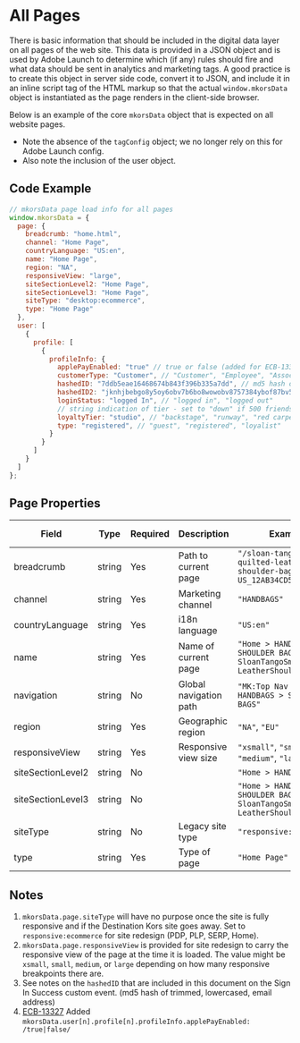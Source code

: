 # All Pages
There is basic information that should be included in the digital data layer on all pages of the web site. This data is provided in a JSON object and is used by Adobe Launch to determine which (if any) rules should fire and what data should be sent in analytics and marketing tags. 
A good practice is to create this object in server side code, convert it to JSON, and include it in an inline script tag of the HTML markup so that the actual `window.mkorsData` object is instantiated as the page renders in the client-side browser.

Below is an example of the core `mkorsData` object that is expected on all website pages.
- Note the absence of the `tagConfig` object; we no longer rely on this for Adobe Launch config.
- Also note the inclusion of the user object.

## Code Example

```javascript
// mkorsData page load info for all pages
window.mkorsData = {
  page: {
    breadcrumb: "home.html",
    channel: "Home Page",
    countryLanguage: "US:en",
    name: "Home Page",
    region: "NA",
    responsiveView: "large",
    siteSectionLevel2: "Home Page",
    siteSectionLevel3: "Home Page",
    siteType: "desktop:ecommerce",
    type: "Home Page"
  },
  user: [
    {
      profile: [
        {
          profileInfo: {
            applePayEnabled: "true" // true or false (added for ECB-13327)
            customerType: "Customer", // "Customer", "Employee", "Associate"
            hashedID: "7ddb5eae16468674b843f396b335a7dd", // md5 hash of email address
            hashedID2: "jknhjbebgo8y5oy6obv7b6bo8wowobv8757384ybof87bv5g4", // sha256 hash of email address
            loginStatus: "logged In", // "logged in", "logged out"
            // string indication of tier - set to "down" if 500 friends service is unavailable
            loyaltyTier: "studio", // "backstage", "runway", "red carpet", "non-loyalty"
            type: "registered", // "guest", "registered", "loyalist"
          }
        }
      ]
    }
  ]
};
```

## Page Properties
|Field|Type|Required|Description|Examples|Pattern|Min Length|Max Length|Min|Max|Multiple Of|
|-----|----|--------|---|--------|-------|----------|----------|---|---|-----------|
|breadcrumb|string|Yes|Path to current page|`"/sloan-tango-small-quilted-leather-shoulder-bag/_/R-US_12AB34CD56EF"`|||||||
|channel|string|Yes|Marketing channel|`"HANDBAGS"`|||||||
|countryLanguage|string|Yes|i18n language|`"US:en"`|||||||
|name|string|Yes|Name of current page|`"Home > HANDBAGS > SHOULDER BAGS > SloanTangoSmallQuilted-LeatherShoulderBag"`|||||||
|navigation|string|No|Global navigation path|`"MK:Top Nav > WOMEN > HANDBAGS > SHOULDER BAGS"`|||||||
|region|string|Yes|Geographic region|`"NA"`, `"EU"`|||||||
|responsiveView|string|Yes|Responsive view size|`"xsmall"`, `"small"`, `"medium"`, `"large"`|||||||
|siteSectionLevel2|string|No||`"Home > HANDBAGS"`|||||||
|siteSectionLevel3|string|No||`"Home > HANDBAGS > SHOULDER BAGS > SloanTangoSmallQuilted-LeatherShoulderBag"`|||||||
|siteType|string|No|Legacy site type|`"responsive:ecommerce"`|||||||
|type|string|Yes|Type of page|`"Home Page"`|||||||


## Notes

1. `mkorsData.page.siteType` will have no purpose once the site is fully responsive and if the Destination Kors site goes away. Set to `responsive:ecommerce` for site redesign (PDP, PLP, SERP, Home).
2. `mkorsData.page.responsiveView` is provided for site redesign to carry the responsive view of the page at the time it is loaded. The value might be `xsmall`, `small`, `medium`, or `large` depending on how many responsive breakpoints there are.
3. See notes on the `hashedID` that are included in this document on the Sign In Success custom event. (md5 hash of trimmed, lowercased, email address)
4. [ECB-13327](https://mk-jira.sparkred.com/browse/ECB-13327) Added `mkorsData.user[n].profile[n].profileInfo.applePayEnabled: /true|false/`